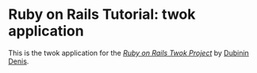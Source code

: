 # Ruby on Rails Tutorial: twok application

This is the twok application for
the [*Ruby on Rails Twok Project*](http://sitemaster.com.ua/)
by [Dubinin Denis](http://sitemaster.com.ua/).